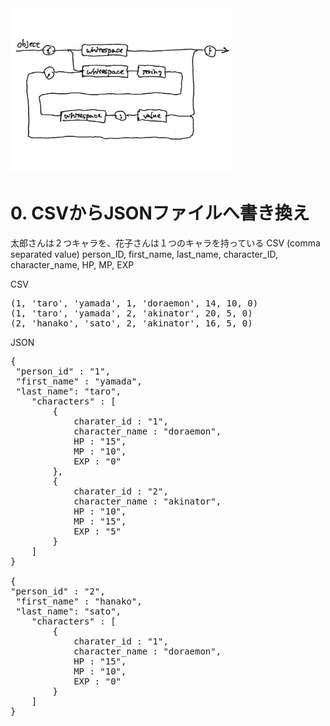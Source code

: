 <img src="json1.JPG" width=70%>

# 0. CSVからJSONファイルへ書き換え
太郎さんは２つキャラを、花子さんは１つのキャラを持っている
CSV (comma separated value) 
person_ID, first_name, last_name, character_ID, character_name, HP, MP, EXP

CSV
<pre>
(1, 'taro', 'yamada', 1, 'doraemon', 14, 10, 0)
(1, 'taro', 'yamada', 2, 'akinator', 20, 5, 0)
(2, 'hanako', 'sato', 2, 'akinator', 16, 5, 0)
</pre>

JSON
<pre>
{
 "person_id" : "1",
 "first_name" : "yamada",
 "last_name": "taro", 
	"characters" : [
		{
			charater_id : "1",
			character_name : "doraemon", 
			HP : "15",
			MP : "10",
			EXP : "0"
		},
		{
			charater_id : "2",
			character_name : "akinator", 
			HP : "10",
			MP : "15",
			EXP : "5"
		}
	]
}

{
"person_id" : "2", 
 "first_name" : "hanako",
 "last_name": "sato",
	"characters" : [
		{
			charater_id : "1",
			character_name : "doraemon", 
			HP : "15",
			MP : "10",
			EXP : "0"
		}
	]
}	 
</pre>
